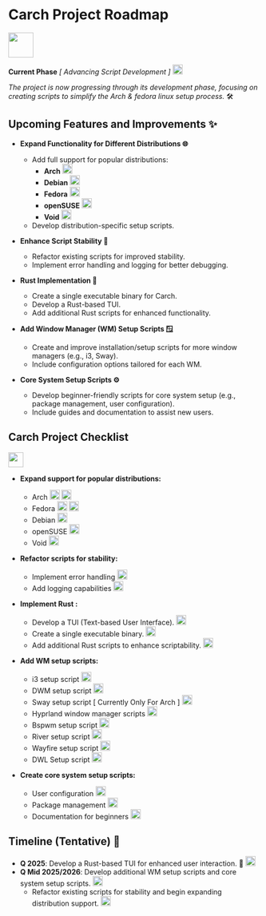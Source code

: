 # Carch Project Roadmap 
<img src="https://img.icons8.com/?size=80&id=CBfO8TrnezXC&format=png" width="50" />

**Current Phase** *[ Advancing Script Development ]* <img src="https://cdn-icons-png.flaticon.com/128/4315/4315445.png" width="20" /> 

*The project is now progressing through its development phase, focusing on creating scripts to simplify the Arch & fedora linux setup process.* 🛠️

## Upcoming Features and Improvements ✨

- **Expand Functionality for Different Distributions 🌐**
   - Add full support for popular distributions:
     - **Arch** <img src="https://img.icons8.com/?size=48&id=uIXgLv5iSlLJ&format=png" width="20" />
     - **Debian** <img src="https://img.icons8.com/?size=48&id=17838&format=png" width="20" /> 
     - **Fedora** <img src="https://img.icons8.com/?size=48&id=ZbBhBW0N2q3D&format=png" width="20" />
     - **openSUSE** <img src="https://cdn0.iconfinder.com/data/icons/flat-round-system/512/opensuse-512.png" width="20" /> 
     - **Void** <img src="https://upload.wikimedia.org/wikipedia/commons/thumb/0/02/Void_Linux_logo.svg/256px-Void_Linux_logo.svg.png" width="20" /> 
   - Develop distribution-specific setup scripts.

- **Enhance Script Stability 🔧**
   - Refactor existing scripts for improved stability.
   - Implement error handling and logging for better debugging.

- **Rust Implementation 🦀**
  - Create a single executable binary for Carch. 
  - Develop a Rust-based TUI. 
  - Add additional Rust scripts for enhanced functionality. 

- **Add Window Manager (WM) Setup Scripts 🪟**
   - Create and improve installation/setup scripts for more window managers (e.g., i3, Sway).
   - Include configuration options tailored for each WM.

- **Core System Setup Scripts ⚙️**
   - Develop beginner-friendly scripts for core system setup (e.g., package management, user configuration).
   - Include guides and documentation to assist new users.

## Carch Project Checklist 
<img src="https://cdn-icons-png.flaticon.com/128/8090/8090840.png" width="30" />

- **Expand support for popular distributions:**

  - Arch <img src="https://img.icons8.com/?size=48&id=uIXgLv5iSlLJ&format=png" width="20" /> <img src="https://cdn-icons-png.flaticon.com/128/190/190411.png" width="20" /> 
  - Fedora <img src="https://img.icons8.com/?size=48&id=ZbBhBW0N2q3D&format=png" width="20" /> <img src="https://cdn-icons-png.flaticon.com/128/190/190411.png" width="20" />
  - Debian <img src="https://cdn-icons-png.flaticon.com/128/190/190406.png" width="20" /> 
  - openSUSE <img src="https://cdn-icons-png.flaticon.com/128/190/190406.png" width="20" />
  - Void <img src="https://cdn-icons-png.flaticon.com/128/190/190406.png" width="20" />

- **Refactor scripts for stability:**

  - Implement error handling <img src="https://cdn-icons-png.flaticon.com/128/190/190411.png" width="20" /> 
  - Add logging capabilities <img src="https://cdn-icons-png.flaticon.com/128/190/190411.png" width="20" />

- **Implement Rust :**

  - Develop a TUI (Text-based User Interface). <img src="https://cdn-icons-png.flaticon.com/128/190/190411.png" width="20" /> 
  - Create a single executable binary. <img src="https://cdn-icons-png.flaticon.com/128/190/190411.png" width="20" /> 
  - Add additional Rust scripts to enhance scriptability. <img src="https://cdn-icons-png.flaticon.com/128/190/190411.png" width="20" />

- **Add WM setup scripts:**

  - i3 setup script <img src="https://cdn-icons-png.flaticon.com/128/190/190411.png" width="20" />
  - DWM setup script <img src="https://cdn-icons-png.flaticon.com/128/190/190411.png" width="20" />
  - Sway setup script [ Currently Only For Arch ] <img src="https://cdn-icons-png.flaticon.com/128/190/190411.png" width="20" />
  - Hyprland window manager scripts <img src="https://cdn-icons-png.flaticon.com/128/190/190411.png" width="20" /> 
  - Bspwm setup script <img src="https://cdn-icons-png.flaticon.com/128/190/190406.png" width="20" />
  - River setup script <img src="https://cdn-icons-png.flaticon.com/128/190/190406.png" width="20" />
  - Wayfire setup script <img src="https://cdn-icons-png.flaticon.com/128/190/190406.png" width="20" />
  - DWL Setup script <img src="https://cdn-icons-png.flaticon.com/128/190/190406.png" width="20" />

- **Create core system setup scripts:**
  
  - User configuration <img src="https://cdn-icons-png.flaticon.com/128/190/190411.png" width="20" />
  - Package management <img src="https://cdn-icons-png.flaticon.com/128/190/190411.png" width="20" />
  - Documentation for beginners <img src="https://cdn-icons-png.flaticon.com/128/190/190411.png" width="20" />

## Timeline (Tentative) 📅

- **Q 2025**: Develop a Rust-based TUI for enhanced user interaction. 🦀 <img src="https://cdn-icons-png.flaticon.com/128/190/190411.png" width="20" />
- **Q Mid 2025/2026**: Develop additional WM setup scripts and core system setup scripts. <img src="https://cdn-icons-png.flaticon.com/128/190/190406.png" width="20" />
  - Refactor existing scripts for stability and begin expanding distribution support. <img src="https://cdn-icons-png.flaticon.com/128/190/190406.png" width="20" />